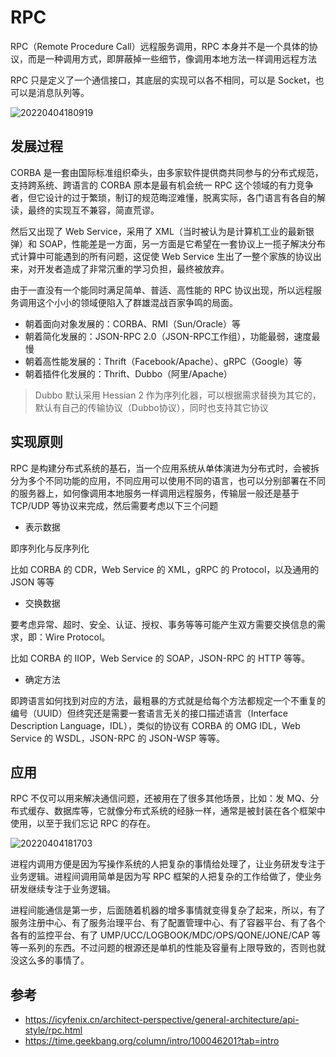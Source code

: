 # RPC

RPC（Remote Procedure Call）远程服务调用，RPC 本身并不是一个具体的协议，而是一种调用方式，即屏蔽掉一些细节，像调用本地方法一样调用远程方法

RPC 只是定义了一个通信接口，其底层的实现可以各不相同，可以是 Socket，也可以是消息队列等。

![20220404180919](https://image.zuoright.com/20220404180919.png)

## 发展过程

CORBA 是一套由国际标准组织牵头，由多家软件提供商共同参与的分布式规范，支持跨系统、跨语言的 CORBA 原本是最有机会统一 RPC 这个领域的有力竞争者，但它设计的过于繁琐，制订的规范晦涩难懂，脱离实际，各门语言有各自的解读，最终的实现互不兼容，简直荒谬。

然后又出现了 Web Service，采用了 XML（当时被认为是计算机工业的最新银弹）和 SOAP，性能差是一方面，另一方面是它希望在一套协议上一揽子解决分布式计算中可能遇到的所有问题，这促使 Web Service 生出了一整个家族的协议出来，对开发者造成了非常沉重的学习负担，最终被放弃。

由于一直没有一个能同时满足简单、普适、高性能的 RPC 协议出现，所以远程服务调用这个小小的领域便陷入了群雄混战百家争鸣的局面。

- 朝着面向对象发展的：CORBA、RMI（Sun/Oracle）等
- 朝着简化发展的：JSON-RPC 2.0（JSON-RPC工作组），功能最弱，速度最慢
- 朝着高性能发展的：Thrift（Facebook/Apache）、gRPC（Google）等
- 朝着插件化发展的：Thrift、Dubbo（阿里/Apache）

> Dubbo 默认采用 Hessian 2 作为序列化器，可以根据需求替换为其它的，默认有自己的传输协议（Dubbo协议），同时也支持其它协议

## 实现原则

RPC 是构建分布式系统的基石，当一个应用系统从单体演进为分布式时，会被拆分为多个不同功能的应用，不同应用可以使用不同的语言，也可以分别部署在不同的服务器上，如何像调用本地服务一样调用远程服务，传输层一般还是基于 TCP/UDP 等协议来完成，然后需要考虑以下三个问题

- 表示数据

即序列化与反序列化

比如 CORBA 的 CDR，Web Service 的 XML，gRPC 的 Protocol，以及通用的 JSON 等等

- 交换数据

要考虑异常、超时、安全、认证、授权、事务等等可能产生双方需要交换信息的需求，即：Wire Protocol。

比如 CORBA 的 IIOP，Web Service 的 SOAP，JSON-RPC 的 HTTP 等等。

- 确定方法

即跨语言如何找到对应的方法，最粗暴的方式就是给每个方法都规定一个不重复的编号（UUID）但终究还是需要一套语言无关的接口描述语言（Interface Description Language，IDL），类似的协议有 CORBA 的 OMG IDL，Web Service 的 WSDL，JSON-RPC 的 JSON-WSP 等等。

## 应用

RPC 不仅可以用来解决通信问题，还被用在了很多其他场景，比如：发 MQ、分布式缓存、数据库等，它就像分布式系统的经脉一样，通常是被封装在各个框架中使用，以至于我们忘记 RPC 的存在。

![20220404181703](https://image.zuoright.com/20220404181703.png)

进程内调用方便是因为写操作系统的人把复杂的事情给处理了，让业务研发专注于业务逻辑。进程间调用简单是因为写 RPC 框架的人把复杂的工作给做了，使业务研发继续专注于业务逻辑。

进程间能通信是第一步，后面随着机器的增多事情就变得复杂了起来，所以，有了服务注册中心、有了服务治理平台、有了配置管理中心、有了容器平台、有了各个各有的监控平台、有了 UMP/UCC/LOGBOOK/MDC/OPS/QONE/JONE/CAP 等等一系列的东西。不过问题的根源还是单机的性能及容量有上限导致的，否则也就没这么多的事情了。

## 参考

- <https://icyfenix.cn/architect-perspective/general-architecture/api-style/rpc.html>
- <https://time.geekbang.org/column/intro/100046201?tab=intro>
